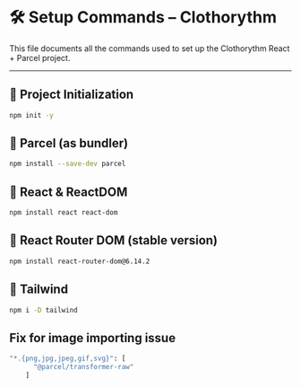 # 🛠️ Setup Commands – Clothorythm

This file documents all the commands used to set up the Clothorythm React + Parcel project.

---

## 🔰 Project Initialization

```bash
npm init -y
```

## 🔰 Parcel (as bundler)

```bash
npm install --save-dev parcel
```

## 🔰 React & ReactDOM

```bash
npm install react react-dom
```

## 🔰 React Router DOM (stable version)
```bash
npm install react-router-dom@6.14.2
```

## 🔰 Tailwind 
```bash
npm i -D tailwind
```

## Fix for image importing issue

```bash
"*.{png,jpg,jpeg,gif,svg}": [
      "@parcel/transformer-raw"
    ]
```

    
